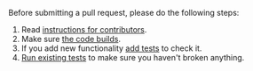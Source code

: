 Before submitting a pull request, please do the following steps:

1. Read [instructions for contributors](https://catboost.ai/docs/concepts/development-and-contributions.html).
2. Make sure [the code builds](https://catboost.ai/en/docs/concepts/build-from-source).
3. If you add new functionality [add tests](https://catboost.ai/en/docs/concepts/development-and-contributions#run-tests) to check it.
4. [Run existing tests](https://catboost.ai/en/docs/concepts/development-and-contributions#run-tests) to make sure you haven't broken anything.
